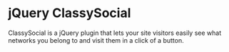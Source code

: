 jQuery ClassySocial
===================

ClassySocial is a jQuery plugin that lets your site visitors easily see what networks you belong to and visit them in a click of a button.
